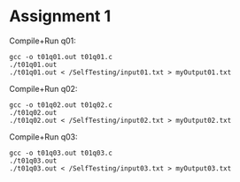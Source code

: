 # Assignment 1

Compile+Run q01:

    gcc -o t01q01.out t01q01.c
    ./t01q01.out
    ./t01q01.out < /SelfTesting/input01.txt > myOutput01.txt

Compile+Run q02:

    gcc -o t01q02.out t01q02.c
    ./t01q02.out
    ./t01q02.out < /SelfTesting/input02.txt > myOutput02.txt

Compile+Run q03:

    gcc -o t01q03.out t01q03.c
    ./t01q03.out
    ./t01q03.out < /SelfTesting/input03.txt > myOutput03.txt